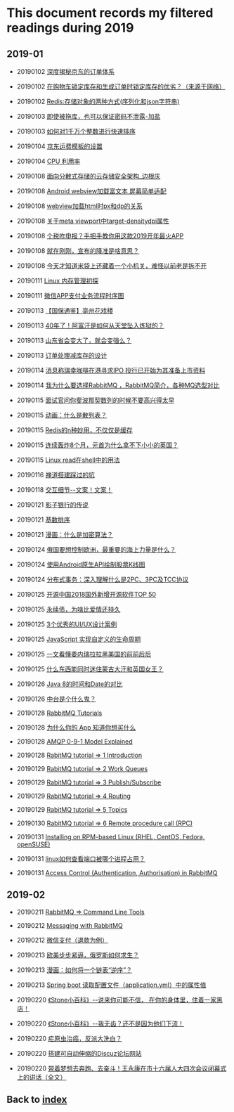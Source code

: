 # This document records my filtered readings during 2019
## 2019-01
- 20190102 [深度揭秘京东的订单体系](https://www.jianshu.com/p/019f4424c6b5)
- 20190102 [在购物车锁定库存和生成订单时锁定库存的优劣？（来源于网络）](https://www.jianshu.com/p/71fb28601c44)
- 20190102 [Redis:存储对象的两种方式(序列化和json字符串)](https://blog.csdn.net/yangstarss/article/details/79568270)
- 20190103 [即使被拖库，也可以保证密码不泄露-加盐](https://www.cnblogs.com/feng9exe/p/8119674.html)
- 20190103 [如何对1千万个整数进行快速排序](https://mp.weixin.qq.com/s/OM3DmT33BVkR2Gy2-1jkag)
- 20190104 [京东运费模板的设置](http://mjbbs.jd.com/forum.php?mod=viewthread&tid=77292)
- 20190104 [CPU 利用率](https://mp.weixin.qq.com/s/rQOLnLeL8h4EEzZYqYHttw)

- 20190108 [面向分散式存储的云存储安全架构_边根庆](https://wenku.baidu.com/view/9c8933cc5ff7ba0d4a7302768e9951e79b89696f.html)
- 20190108 [Android webview加载富文本 屏幕简单适配](https://blog.csdn.net/hong_93/article/details/83382903)
- 20190108 [webview加载html时px和dp的关系](https://blog.csdn.net/lanseyuanwei2/article/details/51568584)
- 20190108 [关于meta viewport中target-densitydpi属性](https://blog.csdn.net/fengri5566/article/details/9414599)
- 20190108 [个税咋申报？手把手教你用这款2019开年最火APP](https://mp.weixin.qq.com/s/vV__szYUYc4tz0DQEnwB1w)
- 20190108 [就在刚刚，宣布的降准是啥意思？](https://mp.weixin.qq.com/s/Bjo3cKKHVO0Cch2IDkjUaQ)
- 20190108 [今天才知道米袋上还藏着一个小机关，难怪以前老是拆不开](https://mp.weixin.qq.com/s/i-Au8uZ0rJDxiNccWhi36Q)
- 20190111 [Linux 内存管理初探](https://mp.weixin.qq.com/s/mtFM4T4LLm3sNUgbgLYU3w)
- 20190111 [微信APP支付业务流程时序图](https://pay.weixin.qq.com/wiki/doc/api/app/app.php?chapter=8_3)
- 20190113 [【国保通鉴】亳州花戏楼](https://mp.weixin.qq.com/s/iFPQlM76dXd_Y7fp3TFVjQ)
- 20190113 [40年了！阿富汗是如何从天堂坠入炼狱的？](https://mp.weixin.qq.com/s/KajH4XEHniSKt4J_Pb52xw)
- 20190113 [山东省会变大了，就会变强么？](https://mp.weixin.qq.com/s/Ei95A84c0NfDGQaLzmFcyw)
- 20190113 [订单处理减库存的设计](https://www.cnblogs.com/Leo_wl/p/4609338.html)

- 20190114 [消息称瑞幸咖啡在港寻求IPO 投行已开始为其准备上市资料](https://xw.qq.com/tech/20190114001153/TEC2019011400115300)
- 20190114 [我为什么要选择RabbitMQ ，RabbitMQ简介，各种MQ选型对比](https://www.sojson.com/blog/48.html)
- 20190115 [面试官问你斐波那契数列的时候不要高兴得太早](https://mp.weixin.qq.com/s/9hcpIaFFuVVQ4MhT2aKNAA)
- 20190115 [动画：什么是散列表？](https://mp.weixin.qq.com/s/mrhppPZB6ASTXrxG-Se70g)
- 20190115 [Redis的n种妙用，不仅仅是缓存](https://mp.weixin.qq.com/s/ASzGn4op1ItKJxTn5ZJZHA)
- 20190115 [连续轰炸8个月，元首为什么拿不下小小的英国？](https://mp.weixin.qq.com/s/3RWH2qHZl9HHU-VgGkBnzw)
- 20190115 [Linux read在shell中的用法](https://mp.weixin.qq.com/s/XNONUMW2bMvqFkj0d6_ysg)
- 20190116 [禅道搭建踩过的坑](https://blog.csdn.net/zhang18330699274/article/details/78117950)
- 20190118 [交互细节--文案！文案！](https://mp.weixin.qq.com/s/W7Np2eVRGs6MI1dGjqWceg)

- 20190121 [影子银行的传说](https://mp.weixin.qq.com/s/e77akm-M5x-to24y8bIqIA)
- 20190121 [基数排序](https://mp.weixin.qq.com/s/iJ6tKGyDRG0uyGZdqA9TaA)
- 20190121 [漫画：什么是加密算法？](https://mp.weixin.qq.com/s/mszEors5SK2rThqXF79PuQ)
- 20190124 [俄国要想控制欧洲，最重要的海上力量是什么？](https://mp.weixin.qq.com/s/RAlvHl-obQB4zPO9-egzdw)
- 20190124 [使用Android原生API绘制股票K线图](https://mp.weixin.qq.com/s/7Y0GO9slren5DedxFTEg9w)
- 20190124 [分布式事务：深入理解什么是2PC、3PC及TCC协议](https://mp.weixin.qq.com/s/jQrPSmPhC_yNbIRcufR8KQ)
- 20190125 [开源中国2018国外新增开源软件TOP 50](https://mp.weixin.qq.com/s/atzEtWN8pq0-NxRpxKaYCQ)
- 20190125 [永续债，为啥比爱情还持久](https://mp.weixin.qq.com/s/3iLM_lxkZPovtkf21Br_ZA)
- 20190125 [3个优秀的UI/UX设计案例](https://mp.weixin.qq.com/s/CSAxwRlyZvnqUXJWBWTOOQ)
- 20190125 [JavaScript 实现自定义的生命周期](https://mp.weixin.qq.com/s/_hEN6SyFu-tmB25g_39-Sg)
- 20190125 [一文看懂委内瑞拉拉黑美国的前前后后](https://mp.weixin.qq.com/s/7AnQsGbkt4IkUGF0Tysurw)
- 20190125 [什么东西能同时迷住蒙古大汗和英国女王？](https://mp.weixin.qq.com/s/A2ExTdw2ftK3mT2pYxluuw)
- 20190126 [Java 8的时间和Date的对比](https://mp.weixin.qq.com/s/L2suLl87XKS6P0ELJFjSVw)
- 20190126 [中台是个什么鬼？](https://mp.weixin.qq.com/s/AFJyg4doi0hPZ6vcX7NoHA)

- 20190128 [RabbitMQ Tutorials](https://www.rabbitmq.com/getstarted.html)
- 20190128 [为什么你的 App 知道你想买什么](https://mp.weixin.qq.com/s/mq4SbBIzhp7LSQxZeIv-Ww)
- 20190128 [AMQP 0-9-1 Model Explained](https://www.rabbitmq.com/tutorials/amqp-concepts.html)
- 20190128 [RabitMQ tutorial => 1 Introduction](https://www.rabbitmq.com/tutorials/tutorial-one-java.html)
- 20190129 [RabitMQ tutorial => 2 Work Queues](https://www.rabbitmq.com/tutorials/tutorial-two-python.html)
- 20190129 [RabitMQ tutorial => 3 Publish/Subscribe](https://www.rabbitmq.com/tutorials/tutorial-three-python.html)
- 20190129 [RabitMQ tutorial => 4 Routing](https://www.rabbitmq.com/tutorials/tutorial-four-python.html)
- 20190129 [RabitMQ tutorial => 5 Topics](https://www.rabbitmq.com/tutorials/tutorial-four-python.html)
- 20190130 [RabitMQ tutorial => 6 Remote procedure call (RPC)](https://www.rabbitmq.com/tutorials/tutorial-six-python.html)
- 20190131 [Installing on RPM-based Linux (RHEL, CentOS, Fedora, openSUSE)](https://www.rabbitmq.com/install-rpm.html)
- 20190131 [linux如何查看端口被哪个进程占用？](https://www.cnblogs.com/CEO-H/p/7794306.html)
- 20190131 [Access Control (Authentication, Authorisation) in RabbitMQ](https://www.rabbitmq.com/access-control.html)

## 2019-02
- 20190211 [RabbitMQ => Command Line Tools](https://www.rabbitmq.com/cli.html)
- 20190212 [Messaging with RabbitMQ](http://spring.io/guides/gs/messaging-rabbitmq/)
- 20190212 [微信支付（退款为例）](https://www.jianshu.com/p/fb5907e84498)
- 20190213 [欧美步步紧逼，俄罗斯如何求生？](https://mp.weixin.qq.com/s/nx6byhhktYf89z9Y9-KBRA)
- 20190213 [漫画：如何将一个链表“逆序”？](https://mp.weixin.qq.com/s/MR_qAbonFqGF_ljeWUC26w)
- 20190213 [Spring boot 读取配置文件（application.yml）中的属性值](https://blog.csdn.net/qq_34288630/article/details/79006105)

- 20190220 [《Stone小百科》--说来你可能不信， 在你的身体里，住着一家黑店！](https://mp.weixin.qq.com/s/TCophqXoQoqFG3RkosgvSg)
- 20190220 [《Stone小百科》--我无齿？还不是因为他们下流！](https://mp.weixin.qq.com/s/l1g3tGvb6-3kyCx5S1ebLw)
- 20190220 [疟原虫治癌，反派大洗白？](https://mp.weixin.qq.com/s/3we9zroJZZx_DEv1T_ELAw)
- 20190220 [搭建可自动伸缩的Discuz论坛网站](https://support.huaweicloud.com/bestpractice-as/zh-cn_topic_0076160210.html)
- 20190220 [带着梦想去奔跑、去奋斗！王永康在市十六届人大四次会议闭幕式上的讲话（全文）](https://mp.weixin.qq.com/s/xUpJGcEMDuoauBuoHRXjyg)

## Back to [index](./index.md)
